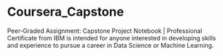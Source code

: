 # Coursera_Capstone
Peer-Graded Assignment: Capstone Project Notebook | Professional Certificate from IBM is intended for anyone interested in developing skills and experience to pursue a career in Data Science or Machine Learning. 
